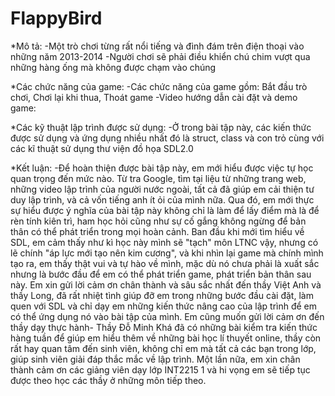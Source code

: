 # FlappyBird
*Mô tả:
	-Một trò chơi từng rất nổi tiếng và đình đám trên điện thoại vào những năm 2013-2014
	-Người chơi sẽ phải điều khiển chú chim vượt qua những hàng ống mà không được chạm vào chúng

*Các chức năng của game:
	-Các chức năng của game gồm: Bắt đầu trò chơi, Chơi lại khi thua, Thoát game
	-Video hướng dẫn cài đặt và demo game:
		
*Các kỹ thuật lập trình được sử dụng:
	-Ở trong bài tập này, các kiến thức được sử dụng và ứng dụng nhiều nhất đó là struct, class và con trỏ cùng với các kĩ thuật sử dụng thư viện đồ họa SDL2.0

*Kết luận:
	-Để hoàn thiện được bài tập này, em mới hiểu được việc tự học quan trọng đến mức nào. Từ tra Google, tìm tại liệu từ những trang web, những video lập trình của người nước ngoài, tất cả đã giúp em cải thiện tư duy lập trình, và cả vốn tiếng anh ít ỏi của mình nữa.
  Qua đó, em mới thực sự hiểu được ý nghĩa của bài tập này không chỉ là làm để lấy điểm mà là để rèn tính kiên trì, ham học hỏi cũng như sự cố gắng không ngừng để bản thân có thể phát triển trong mọi hoàn cảnh. Ban đầu khi mới tìm hiểu về SDL, em cảm thấy như kì học này mình sẽ "tạch" môn LTNC vậy, nhưng có lẽ chính "áp lực mới tạo nên kim cương", và khi nhìn lại game mà chính mình tạo ra, em thấy thật vui và tự hào về mình, mặc dù nó chưa phải là xuất sắc nhưng là bước đầu để em có thể phát triển game, phát triển bản thân sau này. 
  Em xin gửi lời cảm ơn chân thành và sâu sắc nhất đến thầy Việt Anh và thầy Long, đã rất nhiệt tình giúp đỡ em trong những bước đầu cài đặt, làm quen với SDL và chỉ dạy em những kiến thức nâng cao của lập trình để em có thể ứng dụng nó vào bài tập của mình. Em cũng muốn gửi lời cảm ơn đến thầy dạy thực hành- Thầy Đỗ Minh Khá đã có những bài kiểm tra kiến thức hàng tuần để giúp em hiểu thêm về những bài học lí thuyết online, thầy còn rất hay quan tâm đến sinh viên, không chỉ em mà tất cả các bạn trong lớp, giúp sinh viên giải đáp thắc mắc về lập trình.
	Một lần nữa, em xin chân thành cảm ơn các giảng viên dạy lớp INT2215 1 và hi vọng em sẽ tiếp tục được theo học các thầy ở những môn tiếp theo.
